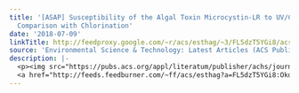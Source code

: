 ```yaml
---
title: '[ASAP] Susceptibility of the Algal Toxin Microcystin-LR to UV/Chlorine Process:
  Comparison with Chlorination'
date: '2018-07-09'
linkTitle: http://feedproxy.google.com/~r/acs/esthag/~3/FL5dzT5YGi8/acs.est.8b00034
source: 'Environmental Science & Technology: Latest Articles (ACS Publications)'
description: |-
  <p><img src="https://pubs.acs.org/appl/literatum/publisher/achs/journals/content/esthag/0/esthag.ahead-of-print/acs.est.8b00034/20180709/images/medium/es-2018-00034e_0008.gif" alt="TOC Graphic"/></p><div><cite>Environmental Science & Technology</cite></div><div>DOI: 10.1021/acs.est.8b00034</div><div class="feedflare">
  <a href="http://feeds.feedburner.com/~ff/acs/esthag?a=FL5dzT5YGi8:Okd4v7O8Y0g:yIl2AUoC8zA"><img src="http://feeds.feedburner.com/~ff/acs/esthag?d=yIl2AUoC8zA" border="0"></img></a>
---
```

